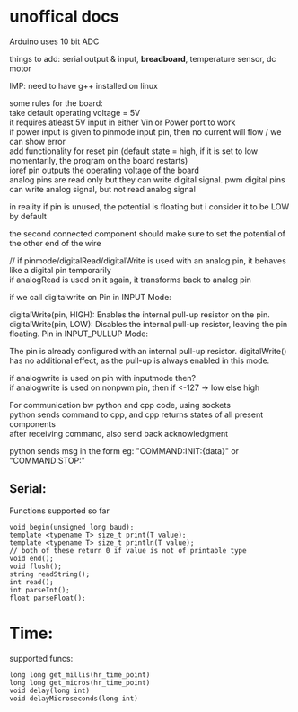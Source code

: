 # unoffical docs
Arduino uses 10 bit ADC  

things to add: serial output & input, **breadboard**, temperature sensor, dc motor

IMP: need to have g++ installed on linux  

some rules for the board:  
take default operating voltage = 5V  
it requires atleast 5V input in either Vin or Power port to work  
if power input is given to pinmode input pin, then no current will flow / we can  show error  
add functionality for reset pin (default state = high, if it is set to low momentarily, the program on the board restarts)  
ioref pin outputs the operating voltage of the board  
analog pins are read only but they can write digital signal. pwm digital pins can write analog signal, but not read analog signal  

in reality if pin is unused, the potential is floating but i consider it to be LOW by default
  
the second connected component should make sure to set the potential of the other end of the wire

// if pinmode/digitalRead/digitalWrite is used with an analog pin, it behaves like a digital pin temporarily   
if analogRead is used on it again, it transforms back to analog pin  


if we call digitalwrite on Pin in INPUT Mode:

digitalWrite(pin, HIGH): Enables the internal pull-up resistor on the pin.
digitalWrite(pin, LOW): Disables the internal pull-up resistor, leaving the pin floating.
Pin in INPUT_PULLUP Mode:

The pin is already configured with an internal pull-up resistor.
digitalWrite() has no additional effect, as the pull-up is always enabled in this mode.


if analogwrite is used on pin with inputmode then?  
if analogwrite is used on nonpwm pin, then if <-127 -> low else high  

For communication bw python and cpp code, using sockets  
python sends command to cpp, and cpp returns states of all present components  
after receiving command, also send back acknowledgment  

python sends msg in the form eg: "COMMAND:INIT:{data}" or "COMMAND:STOP:"


## Serial:

Functions supported so far
```
void begin(unsigned long baud);
template <typename T> size_t print(T value);
template <typename T> size_t println(T value);
// both of these return 0 if value is not of printable type
void end();
void flush();
string readString();
int read();
int parseInt();
float parseFloat();
```
# Time:  
supported funcs:
```
long long get_millis(hr_time_point)
long long get_micros(hr_time_point)
void delay(long int)
void delayMicroseconds(long int)
```

